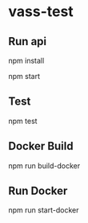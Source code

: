 # vass-test

## Run api 


npm install

 
npm start

## Test

npm test

## Docker Build

npm run build-docker

## Run Docker

npm run start-docker
